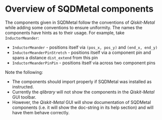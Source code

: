 # Overview of SQDMetal components

The components given in SQDMetal follow the conventions of *Qiskit-Metal* while adding some conventions to ensure uniformity. The names the components have hints as to their usage. For example, take `InductorMeander`:

- `InductorMeander` - positions itself via `(pos_x, pos_y)` and `(end_x, end_y)`
- `InductorMeanderPinStretch` - positions itself via a component pin and spans a distance `dist_extend` from this pin
- `InductorMeanderPinPin` - positions itself via across two component pins

Note the following:

- The components should import properly if SQDMetal was installed as instructed.
- Currently the *qlibrary* will not show the components in the *Qiskit-Metal* GUI toolbar. 
- However, the *Qiskit-Metal* GUI will show documentation of SQDMetal components (i.e. it will show the doc-string in its help section) and will have them behave correctly.
